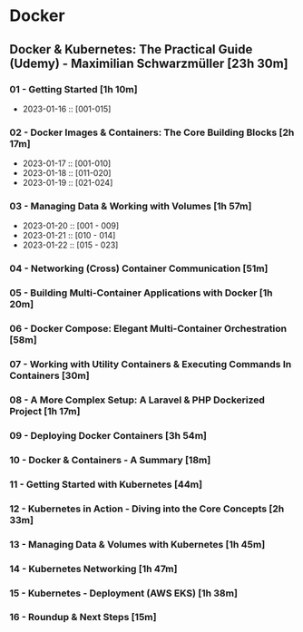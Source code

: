 # Docker

## Docker & Kubernetes: The Practical Guide (Udemy) - Maximilian Schwarzmüller [23h 30m]

### 01 - Getting Started [1h 10m]
  - 2023-01-16 :: [001-015]

### 02 - Docker Images & Containers: The Core Building Blocks [2h 17m]
  - 2023-01-17 :: [001-010]
  - 2023-01-18 :: [011-020]
  - 2023-01-19 :: [021-024]

### 03 - Managing Data & Working with Volumes [1h 57m]
  - 2023-01-20 :: [001 - 009]
  - 2023-01-21 :: [010 - 014]
  - 2023-01-22 :: [015 - 023]

### 04 - Networking (Cross) Container Communication [51m]

### 05 - Building Multi-Container Applications with Docker [1h 20m]

### 06 - Docker Compose: Elegant Multi-Container Orchestration [58m]

### 07 - Working with Utility Containers & Executing Commands In Containers [30m]

### 08 - A More Complex Setup: A Laravel & PHP Dockerized Project [1h 17m]

### 09 - Deploying Docker Containers [3h 54m]

### 10 - Docker & Containers - A Summary [18m]

### 11 - Getting Started with Kubernetes [44m]

### 12 - Kubernetes in Action - Diving into the Core Concepts [2h 33m]

### 13 - Managing Data & Volumes with Kubernetes [1h 45m]

### 14 - Kubernetes Networking [1h 47m]

### 15 - Kubernetes - Deployment (AWS EKS) [1h 38m]

### 16 - Roundup & Next Steps [15m]

